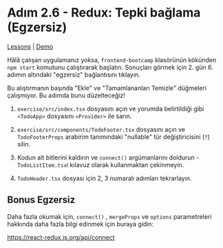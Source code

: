 # Adım 2.6 - Redux: Tepki bağlama (Egzersiz)

[Lessons](../../) | [Demo](../demo/)

Hâlâ çalışan uygulamanız yoksa, `frontend-bootcamp` klasörünün kökünden `npm start` komutunu çalıştırarak başlatın. Sonuçları görmek için 2. gün 6. adımın altındaki "egzersiz" bağlantısını tıklayın.

Bu alıştırmanın başında "Ekle" ve "Tamamlananları Temizle" düğmeleri çalışmıyor. Bu adımda bunu düzelteceğiz!

1. `exercise/src/index.tsx` dosyasını açın ve yorumda belirtildiği gibi `<TodoApp>` dosyasını `<Provider>` ile sarın.

2. `exercise/src/components/TodoFooter.tsx` dosyasını açın ve `TodoFooterProps` arabirim tanımındaki "nullable" tür değiştiricisini (`?`) silin.

3. Kodun alt bitlerini kaldırın ve `connect()` argümanlarını doldurun - `TodoListItem.tsx`i kılavuz olarak kullanmaktan çekinmeyin.

4. `TodoHeader.tsx` dosyası için 2, 3 numaralı adımları tekrarlayın.

## Bonus Egzersiz

Daha fazla okumak için, `connect()` , `mergeProps` ve `options` parametreleri hakkında daha fazla bilgi edinmek için buraya gidin:

https://react-redux.js.org/api/connect
